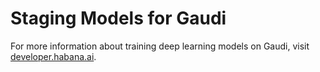 # Staging Models for Gaudi

For more information about training deep learning models on Gaudi, visit [developer.habana.ai](https://developer.habana.ai/resources/).
